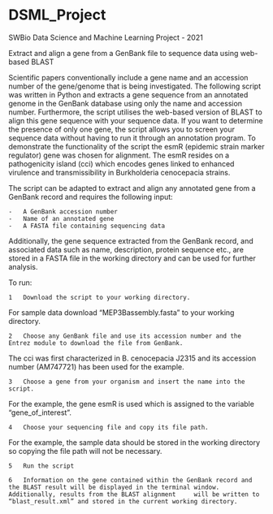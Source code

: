# DSML_Project
SWBio Data Science and Machine Learning Project - 2021

Extract and align a gene from a GenBank file to sequence data using web-based BLAST

Scientific papers conventionally include a gene name and an accession number of the gene/genome that is being investigated. The following script was written in Python and extracts a gene sequence from an annotated genome in the GenBank database using only the name and accession number. Furthermore, the script utilises the web-based version of BLAST to align this gene sequence with your sequence data. If you want to determine the presence of only one gene, the script allows you to screen your sequence data without having to run it through an annotation program. To demonstrate the functionality of the script the esmR (epidemic strain marker regulator) gene was chosen for alignment. The esmR resides on a pathogenicity island (cci) which encodes genes linked to enhanced virulence and transmissibility in Burkholderia cenocepacia strains.

The script can be adapted to extract and align any annotated gene from a GenBank record and requires the following input:

    -	A GenBank accession number
    -	Name of an annotated gene
    -	A FASTA file containing sequencing data

Additionally, the gene sequence extracted from the GenBank record, and associated data such as name, description, protein sequence etc., are stored in a FASTA file in the working directory and can be used for further analysis.

To run:

    1	Download the script to your working directory.

For sample data download “MEP3Bassembly.fasta” to your working directory.
                
    2	Choose any GenBank file and use its accession number and the Entrez module to download the file from GenBank.

The cci was first characterized in B. cenocepacia J2315 and its accession number (AM747721) has been used for the example.
                
    3	Choose a gene from your organism and insert the name into the script.

For the example, the gene esmR is used which is assigned to the variable “gene_of_interest”. 

    4	Choose your sequencing file and copy its file path.

For the example, the sample data should be stored in the working directory so copying the file path will not be necessary.
                
    5	Run the script

    6	Information on the gene contained within the GenBank record and the BLAST result will be displayed in the terminal window. Additionally, results from the BLAST alignment     will be written to “blast_result.xml” and stored in the current working directory.
